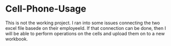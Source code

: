 # Cell-Phone-Usage

This is not the working project. I ran into some issues connecting the two excel file basede on their employeeId. If that connection can be done, then I will be able to perform operations on the cells and upload them on to a new workbook.
